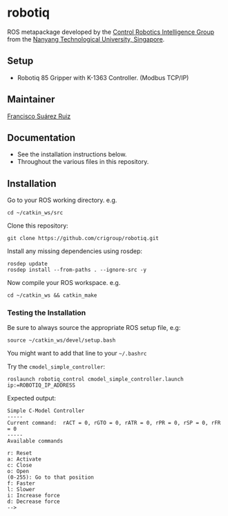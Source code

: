 # robotiq

ROS metapackage developed by the [Control Robotics Intelligence Group](http://www.ntu.edu.sg/home/cuong/) from the [Nanyang Technological University, Singapore](http://www.ntu.edu.sg).

## Setup

  * Robotiq 85 Gripper with K-1363 Controller. (Modbus TCP/IP)


## Maintainer

[Francisco Suárez Ruiz](fsuarez6.github.io)

## Documentation

  * See the installation instructions below.
  * Throughout the various files in this repository.

## Installation

Go to your ROS working directory. e.g.
```{bash}
cd ~/catkin_ws/src
``` 

Clone this repository:
```{bash}
git clone https://github.com/crigroup/robotiq.git
``` 

Install any missing dependencies using rosdep:
```{bash}
rosdep update
rosdep install --from-paths . --ignore-src -y
``` 

Now compile your ROS workspace. e.g.
```{bash}
cd ~/catkin_ws && catkin_make
``` 

### Testing the Installation

Be sure to always source the appropriate ROS setup file, e.g:
```{bash}
source ~/catkin_ws/devel/setup.bash
``` 
You might want to add that line to your `~/.bashrc`

Try the `cmodel_simple_controller`:
```{bash}
roslaunch robotiq_control cmodel_simple_controller.launch ip:=ROBOTIQ_IP_ADDRESS
```
Expected output:
```
Simple C-Model Controller
-----
Current command:  rACT = 0, rGTO = 0, rATR = 0, rPR = 0, rSP = 0, rFR = 0
-----
Available commands

r: Reset
a: Activate
c: Close
o: Open
(0-255): Go to that position
f: Faster
l: Slower
i: Increase force
d: Decrease force
-->
```
